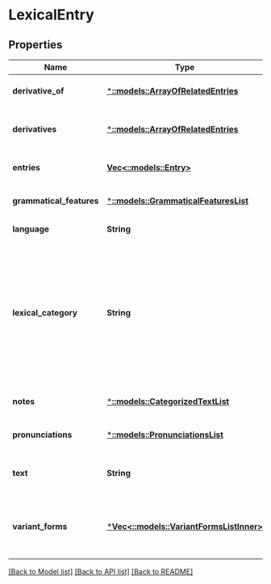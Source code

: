 # LexicalEntry

## Properties
Name | Type | Description | Notes
------------ | ------------- | ------------- | -------------
**derivative_of** | [***::models::ArrayOfRelatedEntries**](ArrayOfRelatedEntries.md) | Other words from which this one derives | [optional] [default to null]
**derivatives** | [***::models::ArrayOfRelatedEntries**](ArrayOfRelatedEntries.md) | Other words from which their Sense derives | [optional] [default to null]
**entries** | [**Vec<::models::Entry>**](Entry.md) |  | [optional] [default to null]
**grammatical_features** | [***::models::GrammaticalFeaturesList**](GrammaticalFeaturesList.md) |  | [optional] [default to null]
**language** | **String** | IANA language code | [default to null]
**lexical_category** | **String** | A linguistic category of words (or more precisely lexical items), generally defined by the syntactic or morphological behaviour of the lexical item in question, such as noun or verb | [default to null]
**notes** | [***::models::CategorizedTextList**](CategorizedTextList.md) |  | [optional] [default to null]
**pronunciations** | [***::models::PronunciationsList**](PronunciationsList.md) |  | [optional] [default to null]
**text** | **String** | A given written or spoken realisation of a an entry. | [default to null]
**variant_forms** | [***Vec<::models::VariantFormsListInner>**](VariantFormsList.md) | Various words that are used interchangeably depending on the context, e.g &#39;a&#39; and &#39;an&#39; | [optional] [default to null]

[[Back to Model list]](../README.md#documentation-for-models) [[Back to API list]](../README.md#documentation-for-api-endpoints) [[Back to README]](../README.md)


